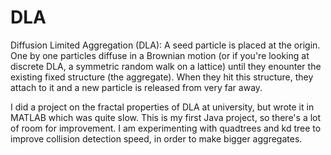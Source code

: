 # DLA

Diffusion Limited Aggregation (DLA): A seed particle is placed at the origin. One by one particles diffuse in a Brownian motion (or if you're looking at discrete DLA, a symmetric random walk on a lattice) until they enounter the existing fixed structure (the aggregate). When they hit this structure, they attach to it and a new particle is released from very far away. 

I did a project on the fractal properties of DLA at university, but wrote it in MATLAB which was quite slow. This is my first Java project, so there's a lot of room for improvement. I am experimenting with quadtrees and kd tree to improve collision detection speed, in order to make bigger aggregates.
